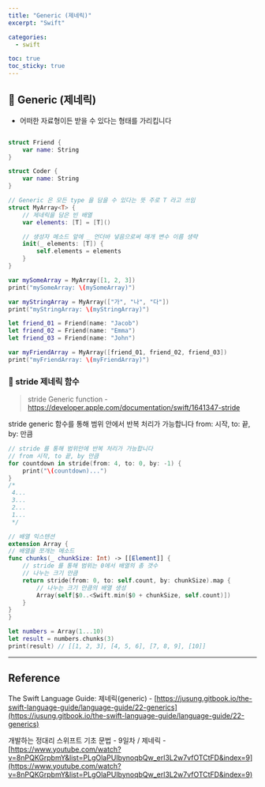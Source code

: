 ```yaml
---
title: "Generic (제네릭)"
excerpt: "Swift"

categories:
  - swift

toc: true
toc_sticky: true
---
```


## 🔷 Generic (제네릭)

- 어떠한 자료형이든 받을 수 있다는 형태를 가리킵니다

```swift

struct Friend {
	var name: String
}

struct Coder {
	var name: String
}

// Generic 은 모든 type 을 담을 수 있다는 뜻 주로 T 라고 쓰임
struct MyArray<T> {
	// 제네릭을 담은 빈 배열
	var elements: [T] = [T]()

	// 생성자 메소드 앞에 _ 언더바 넣음으로써 매개 변수 이름 생략
	init(_ elements: [T]) {
		self.elements = elements
	}
}

var mySomeArray = MyArray([1, 2, 3])
print("mySomeArray: \(mySomeArray)")

var myStringArray = MyArray(["가", "나", "다"])
print("myStringArray: \(myStringArray)")

let friend_01 = Friend(name: "Jacob")
let friend_02 = Friend(name: "Emma")
let friend_03 = Friend(name: "John")

var myFriendArray = MyArray([friend_01, friend_02, friend_03])
print("myFriendArray: \(myFriendArray)")
```

### 🔶 stride 제네릭 함수

> stride Generic function - https://developer.apple.com/documentation/swift/1641347-stride

stride generic 함수를 통해 범위 안에서 반복 처리가 가능합니다
from: 시작, to: 끝, by: 만큼

```swift
// stride 를 통해 범위안에 반복 처리가 가능합니다
// from 시작, to 끝, by 만큼
for countdown in stride(from: 4, to: 0, by: -1) {
	print("\(countdown)...")
}
/*
 4...
 3...
 2...
 1...
 */

// 배열 익스텐션
extension Array {
// 배열을 쪼개는 메소드
func chunks(_ chunkSize: Int) -> [[Element]] {
	// stride 를 통해 범위는 0에서 배열의 총 갯수
	// 나누는 크기 만큼
	return stride(from: 0, to: self.count, by: chunkSize).map {
		// 나누는 크기 만큼의 배열 생성
		Array(self[$0..<Swift.min($0 + chunkSize, self.count)])
	}
}
}

let numbers = Array(1...10)
let result = numbers.chunks(3)
print(result) // [[1, 2, 3], [4, 5, 6], [7, 8, 9], [10]]
```

---

<!-- 🔶 🔷 📌 🔑  -->

## Reference

The Swift Language Guide: 제네릭(generic) - [https://jusung.gitbook.io/the-swift-language-guide/language-guide/22-generics](https://jusung.gitbook.io/the-swift-language-guide/language-guide/22-generics)

개발하는 정대리 스위프트 기초 문법 - 9일차 / 제네릭 - [https://www.youtube.com/watch?v=8nPQKGrpbmY&list=PLgOlaPUIbynoqbQw_erl3L2w7vfOTCtFD&index=9](https://www.youtube.com/watch?v=8nPQKGrpbmY&list=PLgOlaPUIbynoqbQw_erl3L2w7vfOTCtFD&index=9)
